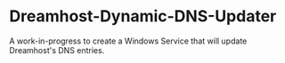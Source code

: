 Dreamhost-Dynamic-DNS-Updater
=============================

A work-in-progress to create a Windows Service that will update Dreamhost's DNS entries.